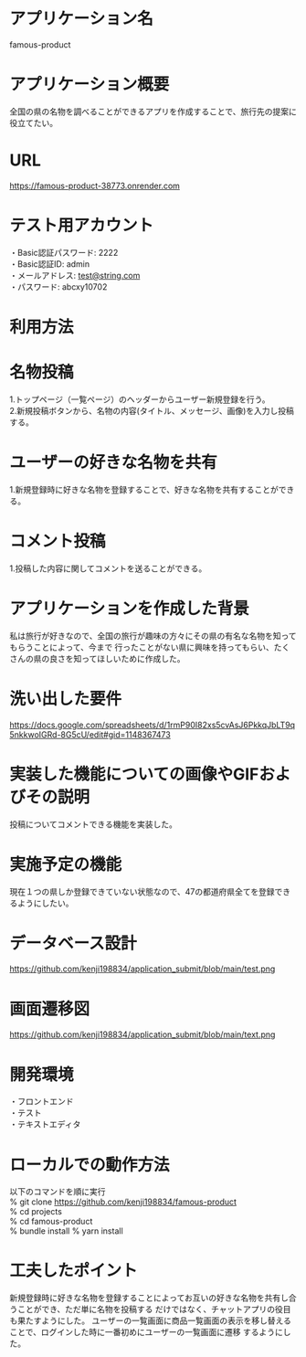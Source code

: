 # アプリケーション名

famous-product

# アプリケーション概要

全国の県の名物を調べることができるアプリを作成することで、旅行先の提案に役立てたい。

# URL

https://famous-product-38773.onrender.com

# テスト用アカウント

・Basic認証パスワード: 2222<br>
・Basic認証ID: admin<br>
・メールアドレス: test@string.com<br>
・パスワード: abcxy10702

# 利用方法

# 名物投稿

1.トップページ（一覧ページ）のヘッダーからユーザー新規登録を行う。<br>
2.新規投稿ボタンから、名物の内容(タイトル、メッセージ、画像)を入力し投稿する。

# ユーザーの好きな名物を共有

1.新規登録時に好きな名物を登録することで、好きな名物を共有することができる。

# コメント投稿

1.投稿した内容に関してコメントを送ることができる。

# アプリケーションを作成した背景

私は旅行が好きなので、全国の旅行が趣味の方々にその県の有名な名物を知ってもらうことによって、今まで
行ったことがない県に興味を持ってもらい、たくさんの県の良さを知ってほしいために作成した。

# 洗い出した要件

https://docs.google.com/spreadsheets/d/1rmP90I82xs5cvAsJ6PkkqJbLT9q5nkkwoIGRd-8G5cU/edit#gid=1148367473

# 実装した機能についての画像やGIFおよびその説明

投稿についてコメントできる機能を実装した。

# 実施予定の機能

現在１つの県しか登録できていない状態なので、47の都道府県全てを登録できるようにしたい。

# データベース設計
  
  https://github.com/kenji198834/application_submit/blob/main/test.png

# 画面遷移図

  https://github.com/kenji198834/application_submit/blob/main/text.png
# 開発環境

・フロントエンド<br>
・テスト<br>
・テキストエディタ

# ローカルでの動作方法

以下のコマンドを順に実行<br>
% git clone https://github.com/kenji198834/famous-product<br>
% cd projects<br>
% cd famous-product<br>
% bundle install
% yarn install

# 工夫したポイント
 
 新規登録時に好きな名物を登録することによってお互いの好きな名物を共有し合うことができ、ただ単に名物を投稿する
 だけではなく、チャットアプリの役目も果たすようにした。
 ユーザーの一覧画面に商品一覧画面の表示を移し替えることで、ログインした時に一番初めにユーザーの一覧画面に遷移
 するようにした。